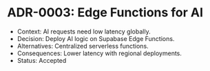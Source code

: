 # ADR-0003: Edge Functions for AI
- Context: AI requests need low latency globally.
- Decision: Deploy AI logic on Supabase Edge Functions.
- Alternatives: Centralized serverless functions.
- Consequences: Lower latency with regional deployments.
- Status: Accepted
